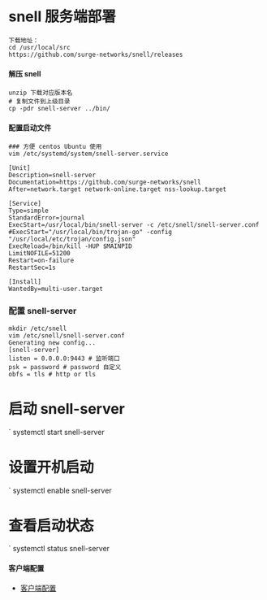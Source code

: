# snell 服务端部署
```
下载地址：
cd /usr/local/src
https://github.com/surge-networks/snell/releases
```
#### 解压 snell
```
unzip 下载对应版本名
# 复制文件到上级目录
cp -pdr snell-server ../bin/
```
#### 配置启动文件
```
### 方便 centos Ubuntu 使用
vim /etc/systemd/system/snell-server.service

[Unit]
Description=snell-server
Documentation=https://github.com/surge-networks/snell
After=network.target network-online.target nss-lookup.target

[Service]
Type=simple
StandardError=journal
ExecStart=/usr/local/bin/snell-server -c /etc/snell/snell-server.conf
#ExecStart="/usr/local/bin/trojan-go" -config "/usr/local/etc/trojan/config.json"
ExecReload=/bin/kill -HUP $MAINPID
LimitNOFILE=51200
Restart=on-failure
RestartSec=1s

[Install]
WantedBy=multi-user.target
```
### 配置 snell-server
```
mkdir /etc/snell
vim /etc/snell/snell-server.conf
Generating new config...
[snell-server]
listen = 0.0.0.0:9443 # 监听端口
psk = password # password 自定义
obfs = tls # http or tls
```
# 启动 snell-server
` systemctl start snell-server
# 设置开机启动
` systemctl enable snell-server
# 查看启动状态
` systemctl status snell-server

#### 客户端配置
* [客户端配置](../clash/README.md)